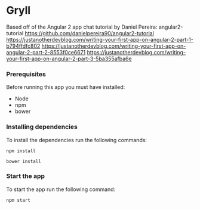 # Gryll
Based off of the Angular 2 app chat tutorial by Daniel Pereira: angular2-tutorial
https://github.com/danielpereira90/angular2-tutorial
https://justanotherdevblog.com/writing-your-first-app-on-angular-2-part-1-b794ffdfc802
https://justanotherdevblog.com/writing-your-first-app-on-angular-2-part-2-8553f0ce6671
https://justanotherdevblog.com/writing-your-first-app-on-angular-2-part-3-5ba355afba6e


### Prerequisites

Before running this app you must have installed:

* Node
* npm
* bower

### Installing dependencies

To install the dependencies run the following commands:

`npm install`

`bower install`

### Start the app

To start the app run the following command:

`npm start`
